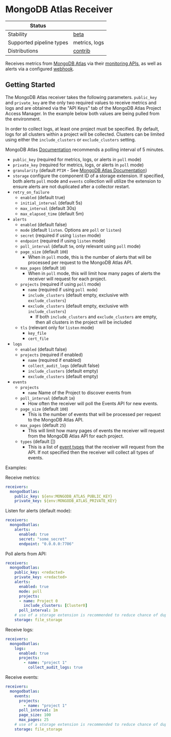 # MongoDB Atlas Receiver

| Status                   |               |
| ------------------------ | ------------- |
| Stability                | [beta]        |
| Supported pipeline types | metrics, logs |
| Distributions            | [contrib]     |

Receives metrics from [MongoDB Atlas](https://www.mongodb.com/cloud/atlas) 
via their [monitoring APIs](https://docs.atlas.mongodb.com/reference/api/monitoring-and-logs/),
as well as alerts via a configured [webhook](https://www.mongodb.com/docs/atlas/tutorial/third-party-service-integrations/).

## Getting Started

The MongoDB Atlas receiver takes the following parameters. `public_key` and 
`private_key` are the only two required values to receive metrics and logs and are obtained via the
"API Keys" tab of the MongoDB Atlas Project Access Manager. In the example
below both values are being pulled from the environment.

In order to collect logs, at least one project must be specified. By default, logs for all clusters within a project will be collected. Clusters can be limited using either the `include_clusters` or `exclude_clusters` setting.

MongoDB Atlas [Documentation](https://www.mongodb.com/docs/atlas/reference/api/logs/#logs) recommends a polling interval of 5 minutes.

- `public_key` (required for metrics, logs, or alerts in `poll` mode)
- `private_key` (required for metrics, logs, or alerts in `poll` mode)
- `granularity` (default `PT1M` - See [MongoDB Atlas Documentation](https://docs.atlas.mongodb.com/reference/api/process-measurements/))
- `storage` configure the component ID of a storage extension. If specified, both alerts `poll` mode and `events` collection will utilize the extension to ensure alerts are not duplicated after a collector restart.
- `retry_on_failure`
  - `enabled` (default true)
  - `initial_interval` (default 5s)
  - `max_interval` (default 30s)
  - `max_elapsed_time` (default 5m)
- `alerts`
  - `enabled` (default false)
  - `mode` (default `listen`. Options are `poll` or `listen`)
  - `secret` (required if using `listen` mode)
  - `endpoint` (required if using `listen` mode)
  - `poll_interval` (default `5m`, only relevant using `poll` mode)
  - `page_size` (default `100`)
    - When in `poll` mode, this is the number of alerts that will be processed per request to the MongoDB Atlas API.
  - `max_pages` (default `10`)
    - When in `poll` mode, this will limit how many pages of alerts the receiver will request for each project.
  - `projects` (required if using `poll` mode)
    - `name` (required if using `poll mode`)
    - `include_clusters` (default empty, exclusive with `exclude_clusters`)
    - `exclude_clusters` (default empty, exclusive with `include_clusters`)
      - If both `include_clusters` and `exclude_clusters` are empty, then all clusters in the project will be included
  - `tls` (relevant only for `listen` mode)
    - `key_file`
    - `cert_file`
- `logs`
  - `enabled` (default false)
  - `projects` (required if enabled)
    - `name` (required if enabled)
    - `collect_audit_logs` (default false)
    - `include_clusters` (default empty)
    - `exclude_clusters` (default empty)
- `events`
  - `projects`
    - `name` Name of the Project to discover events from
  - `poll_interval` (default `1m`)
    - How often the receiver will poll the Events API for new events.
  - `page_size` (default `100`)
    - This is the number of events that will be processed per request to the MongoDB Atlas API.
  - `max_pages` (default `25`)
    - This will limit how many pages of events the receiver will request from the MongoDB Atlas API for each project.
  - `types` (default [])
    - This is a list of [event types](https://www.mongodb.com/docs/atlas/reference/api/events-orgs-get-all/#event-type-values) that the receiver will request from the API. If not specified then the receiver will collect all types of events.

Examples:

Receive metrics:

```yaml
receivers:
  mongodbatlas:
    public_key: ${env:MONGODB_ATLAS_PUBLIC_KEY}
    private_key: ${env:MONGODB_ATLAS_PRIVATE_KEY}
```

Listen for alerts (default mode):

```yaml
receivers:
  mongodbatlas:
    alerts:
      enabled: true
      secret: "some_secret"
      endpoint: "0.0.0.0:7706"
```

Poll alerts from API:

```yaml
receivers:
  mongodbatlas:
    public_key: <redacted>
    private_key: <redacted>
    alerts:
      enabled: true
      mode: poll
      projects:
      - name: Project 0
        include_clusters: [Cluster0]
      poll_interval: 1m
    # use of a storage extension is recommended to reduce chance of duplicated alerts
    storage: file_storage
```

Receive logs:

```yaml
receivers:
  mongodbatlas:
    logs:
      enabled: true
      projects: 
        - name: "project 1"
          collect_audit_logs: true
```

Receive events:

```yaml
receivers:
  mongodbatlas:
    events:
      projects:
        - name: "project 1"
      poll_interval: 1m
      page_size: 100
      max_pages: 25
    # use of a storage extension is recommended to reduce chance of duplicated events
    storage: file_storage
```

[beta]:https://github.com/open-telemetry/opentelemetry-collector#beta
[contrib]:https://github.com/open-telemetry/opentelemetry-collector-releases/tree/main/distributions/otelcol-contrib
